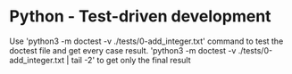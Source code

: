 # Python - Test-driven development


Use 'python3 -m doctest -v ./tests/0-add_integer.txt' command to test the doctest file and get every case result. 
'python3 -m doctest -v ./tests/0-add_integer.txt | tail -2' to get only the final result